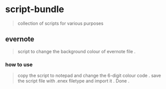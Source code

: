 # script-bundle
>collection of scripts for various purposes

## evernote
>script to change the background colour of evernote file . 

### how to use 

>copy the script to notepad and change the 6-digit colour code . save the script file with .enex filetype and import it . Done .
